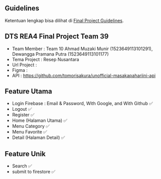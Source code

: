 ## Guidelines

Ketentuan lengkap bisa dilihat di [Final Project Guidelines](https://docs.google.com/document/d/122KyWNQ4xxU4aFwWbM4vIfH7LM4AH2CZEZa3YsEHjCk).

## DTS REA4 Final Project Team 39

- Team Member : Team 10 Ahmad Muzaki Munir (1523649113101291), Dewangga Pramana Putra (1523649113101177)
- Tema Project : Resep Nusantara
- Url Project :
- Figma :
- API : https://github.com/tomorisakura/unofficial-masakapahariini-api

## Feature Utama

- Login Firebase :
  Email & Password, With Google, and With Github ✅
- Logout ✅
- Register ✅
- Home (Halaman Utama) ✅
- Menu Category ✅
- Menu Favorite ✅
- Detail (Halaman Detail) ✅

## Feature Unik

- Search ✅
- submit to firestore ✅
